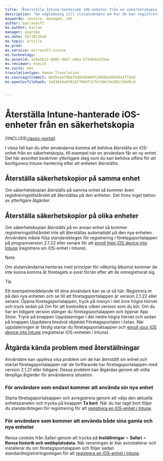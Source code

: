 ```yaml
---
title: "Återställa Intune-hanterade iOS-enheter från en säkerhetskopia | Microsoft Docs"
description: "Ge vägledning till slutanvändare om hur de kan registrera sina enheter igen efter att enheterna blivit återställda från säkerhetskopior."
keywords: restore, managed, iOS
author: barlanmsft
ms.author: barlan
manager: angrobe
ms.date: 10/18/2016
ms.topic: article
ms.prod: 
ms.service: microsoft-intune
ms.technology: 
ms.assetid: a19e5612-8805-4bd7-a86a-b734bde293ae
ms.reviewer: esmich
ms.suite: ems
translationtype: Human Translation
ms.sourcegitcommit: b6d5ea579b675d85d4404f289db83055642ffddd
ms.openlocfilehash: 2dd3844e83818f760df22fb748e74c8013ddd9cd


---
```


# <a name="restore-intune-managed-ios-devices-from-backup"></a>Återställa Intune-hanterade iOS-enheter från en säkerhetskopia

[!INCLUDE[classic-portal](../includes/classic-portal.md)]

I vissa fall kan du eller användarna komma att behöva återställa en iOS-enhet från en säkerhetskopia, till exempel när en användare får en ny enhet. Det här avsnittet beskriver ytterligare steg som du kan behöva utföra för att konfigurera Intune-hantering efter att enheten återställts.

## <a name="restoring-backups-onto-the-same-device"></a>Återställa säkerhetskopior på samma enhet

Om säkerhetskopian återställs på samma enhet så kommer även registreringstillståndet att återställas på den enheten. Det finns inget behov av ytterligare åtgärder.

## <a name="restoring-backups-onto-different-devices"></a>Återställa säkerhetskopior på olika enheter

Om säkerhetskopian återställs på en annan enhet så kommer registreringstillståndet inte att återställas automatiskt på den nya enheten. Användare måste följa standardstegen för registrering i företagsportalappen på programversion 2.1.22 eller senare för att [enroll their iOS device into Intune](/Intune/EndUser/enroll-your-device-in-intune-ios) (registrera sin iOS-enhet i Intune).

> [!NOTE]
> Om slutanvändarna hanteras med principer för villkorlig åtkomst kommer de inte kunna komma åt företagets e-post förrän efter att de omregistrerat sig.

> [!TIP]
> Ett exempelmeddelande till dina användare kan se ut så här: Registrera er på den nya enheten och se till att företagsportalappen är version 2.1.22 eller senare. Öppna företagsportalappen, tryck på menyn i det övre högra hörnet och tryck sedan på Om för att kontrollera vilken version som du kör. Om du har en tidigare version stänger du företagsportalappen och öppnar App Store. Tryck på knappen Uppdateringar i det nedre högra hörnet och sedan på knappen Uppdatera bredvid objektet Företagsportalen i listan. När uppdateringen är färdig startar du företagsportalsappen och [enroll your iOS device into Intune](/Intune/EndUser/enroll-your-device-in-intune-ios) (registrerar iOS-enheten i Intune).

## <a name="resolving-known-issues-with-restores"></a>Åtgärda kända problem med återställningar

Användare kan uppleva visa problem om de har återställt sin enhet och startat företagsportalappen när de fortfarande har företagsportalappen med version 2.1.21 eller tidigare. Dessa problem kan åtgärdas genom att vidta lämpliga åtgärder för användarens situation.

### <a name="for-users-who-will-only-use-their-new-device"></a>För användare som endast kommer att använda sin nya enhet
Starta företagsportalsappen och avregistrera genom att välja den aktuella enhetspanelen och trycka på knappen __Ta bort__. När du har tagit bort följer du standardstegen för registrering för att [registrera en iOS-enhet i Intune](/Intune/EndUser/enroll-your-device-in-intune-ios).

### <a name="for-users-who-will-use-both-their-old-and-new-devices"></a>För användare som kommer att använda både sina gamla och nya enheter
Rensa cookies från Safari genom att trycka på __Inställningar__ > __Safari__ > __Rensa historik och webbplatsdata__. När rensningen är klar avinstallerar och installerar du om företagsportalappen och följer sedan standardregistreringsstegen för att [registrera en iOS-enhet i Intune](/Intune/EndUser/enroll-your-device-in-intune-ios).



<!--HONumber=Dec16_HO2-->


